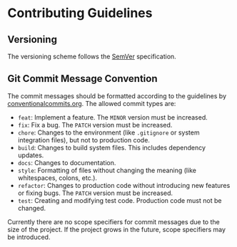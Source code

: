 # Contributing Guidelines

## Versioning

The versioning scheme follows the [SemVer](https://semver.org/) specification.

## Git Commit Message Convention

The commit messages should be formatted according to the guidelines by [conventionalcommits.org](https://www.conventionalcommits.org/en/v1.0.0/). The allowed commit types are:

- `feat`: Implement a feature. The `MINOR` version must be increased.
- `fix`: Fix a bug. The `PATCH` version must be increased.
- `chore`: Changes to the environment (like `.gitignore` or system integration files), but not to production code.
- `build`: Changes to build system files. This includes dependency updates.
- `docs`: Changes to documentation.
- `style`: Formatting of files without changing the meaning (like whitespaces, colons, etc.).
- `refactor`: Changes to production code without introducing new features or fixing bugs. The `PATCH` version must be increased.
- `test`: Creating and modifying test code. Production code must not be changed.

Currently there are no scope specifiers for commit messages due to the size of
the project. If the project grows in the future, scope specifiers may be
introduced.
